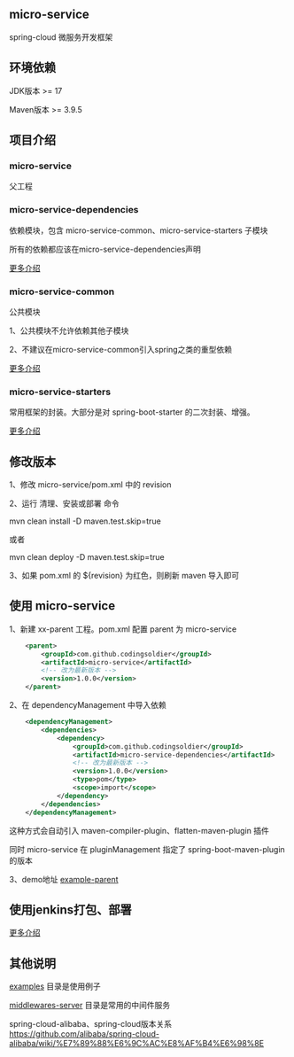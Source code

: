 ## micro-service
spring-cloud 微服务开发框架

## 环境依赖
JDK版本 >= 17

Maven版本 >= 3.9.5

## 项目介绍

### micro-service
父工程

### micro-service-dependencies
依赖模块，包含 micro-service-common、micro-service-starters 子模块

所有的依赖都应该在micro-service-dependencies声明

[更多介绍](./micro-service-dependencies/README.md)

### micro-service-common
公共模块

1、公共模块不允许依赖其他子模块

2、不建议在micro-service-common引入spring之类的重型依赖

[更多介绍](./micro-service-common/README.md)

### micro-service-starters
常用框架的封装。大部分是对 spring-boot-starter 的二次封装、增强。

[更多介绍](./micro-service-starters/README.md)

## 修改版本
1、修改 micro-service/pom.xml 中的 revision

2、运行 清理、安装或部署 命令

mvn clean install -D maven.test.skip=true

或者

mvn clean deploy -D maven.test.skip=true

3、如果 pom.xml 的 <version>${revision}</version> 为红色，则刷新 maven 导入即可

## 使用 micro-service

1、新建 xx-parent 工程。pom.xml 配置 parent 为 micro-service
```xml
    <parent>
        <groupId>com.github.codingsoldier</groupId>
        <artifactId>micro-service</artifactId>
        <!-- 改为最新版本 -->
        <version>1.0.0</version>
    </parent>
```
2、在 dependencyManagement 中导入依赖
```xml
    <dependencyManagement>
        <dependencies>
            <dependency>
                <groupId>com.github.codingsoldier</groupId>
                <artifactId>micro-service-dependencies</artifactId>
                <!-- 改为最新版本 -->
                <version>1.0.0</version>
                <type>pom</type>
                <scope>import</scope>
            </dependency>
        </dependencies>
    </dependencyManagement>
```

这种方式会自动引入 maven-compiler-plugin、flatten-maven-plugin 插件

同时 micro-service 在 pluginManagement 指定了 spring-boot-maven-plugin
的版本

3、demo地址 [example-parent](./examples/example-parent)

## 使用jenkins打包、部署
[更多介绍](https://gitee.com/CodingSoldier/cicd)

## 其他说明

[examples](./examples) 目录是使用例子

[middlewares-server](./middlewares-server) 目录是常用的中间件服务

spring-cloud-alibaba、spring-cloud版本关系 https://github.com/alibaba/spring-cloud-alibaba/wiki/%E7%89%88%E6%9C%AC%E8%AF%B4%E6%98%8E

